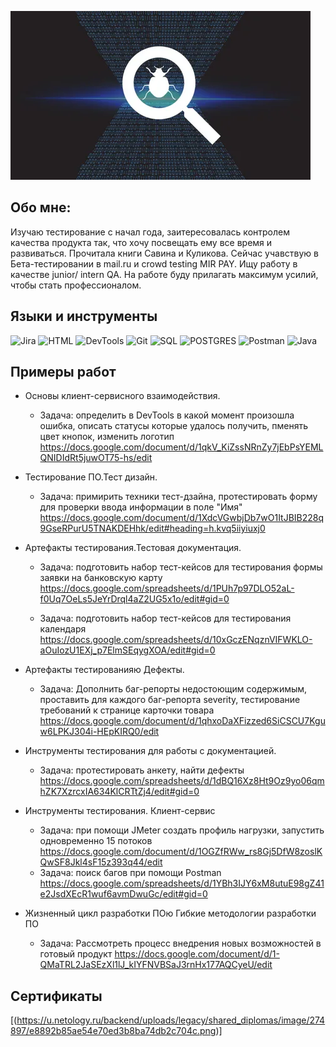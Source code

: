 [![Header](https://github.com/MaryskaEvseeva/MaryskaEvseeva/blob/main/assets/i%20(2).webp)]()

## Обо мне:
Изучаю тестирование с начал года, заитересовалась контролем качества продукта так, что хочу посвещать ему все время и развиваться. Прочитала книги Савина и Куликова. Сейчас учавствую в Бета-тестировании в mail.ru  и crowd testing MIR PAY.
Ищу работу в качестве junior/ intern QA. На работе буду прилагать максимум усилий, чтобы стать профессионалом. 

## Языки и инструменты
![Jira](https://img.shields.io/badge/Jira-8A2BE9)   ![HTML](https://img.shields.io/badge/HTML-8A2BE9)  ![DevTools](https://img.shields.io/badge/DevTools-8A2BE9)   ![Git](https://img.shields.io/badge/Git-8A2BE9)    ![SQL](https://img.shields.io/badge/SQL-8A2BE9) ![POSTGRES](https://img.shields.io/badge/POSTGRES-8A2BE9)    ![Postman](https://img.shields.io/badge/Postman-8A2BE9)       ![Java](https://img.shields.io/badge/Java-8A2BE9)

## Примеры работ
 - Основы клиент-сервисного взаимодействия. 
     - Задача: определить в DevTools в какой момент произошла ошибка, описать статусы которые удалось получить, пменять цвет кнопок, изменить логотип
     https://docs.google.com/document/d/1qkV_KiZssNRnZy7jEbPsYEMLQNIDIdRt5juwOT75-hs/edit

- Тестирование ПО.Тест дизайн.
    - Задача: примирить техники тест-дзайна, протестировать форму для проверки ввода информации в поле "Имя"
    https://docs.google.com/document/d/1XdcVGwbjDb7wO1ItJBIB228q9GseRPurU5TNAKDEHhk/edit#heading=h.kvq5iiyiuxj0

- Артефакты тестирования.Тестовая документация.
    - Задача: подготовить набор тест-кейсов для тестирования формы заявки на банковскую карту
    https://docs.google.com/spreadsheets/d/1PUh7p97DLO52aL-f0Uq7OeLs5JeYrDrql4aZ2UG5x1o/edit#gid=0

    - Задача: подготовить набор тест-кейсов для тестирования календаря https://docs.google.com/spreadsheets/d/10xGczENqznVIFWKLO-aOuIozU1EXj_p7ElmSEqygXOA/edit#gid=0

- Артефакты тестированияю Дефекты.
  - Задача: Дополнить баг-репорты недостоющим содержимым, проставить для каждого баг-репорта severity, тестирование требований к странице карточки товара
  https://docs.google.com/document/d/1qhxoDaXFizzed6SiCSCU7Kguw6LPKJ304i-HEpKIRQ0/edit

- Инструменты тестирования для работы с документацией.
    - Задача: протестировать анкету, найти дефекты
    https://docs.google.com/spreadsheets/d/1dBQ16Xz8Ht9Oz9yo06qmhZK7XzrcxIA634KlCRTtZj4/edit#gid=0

- Инструменты тестирования. Клиент-сервис 
    - Задача: при помощи JMeter создать профиль нагрузки, запустить одновременно 15 потоков https://docs.google.com/document/d/1OGZfRWw_rs8Gj5DfW8zoslKQwSF8Jkl4sF15z393q44/edit
    - Задача: поиск багов при помощи Postman https://docs.google.com/spreadsheets/d/1YBh3IJY6xM8utuE98gZ41e2JsdXEcR1wuf6avmDwuGc/edit#gid=0

- Жизненный цикл разработки ПОю Гибкие методологии разработки ПО
    - Задача: Рассмотреть процесс внедрения новых возможностей в готовый продукт https://docs.google.com/document/d/1-QMaTRL2JaSEzXl1lJ_kIYFNVBSaJ3rnHx177AQCyeU/edit

    
## Сертификаты
[(https://u.netology.ru/backend/uploads/legacy/shared_diplomas/image/274897/e8892b85ae54e70ed3b8ba74db2c704c.png)]

